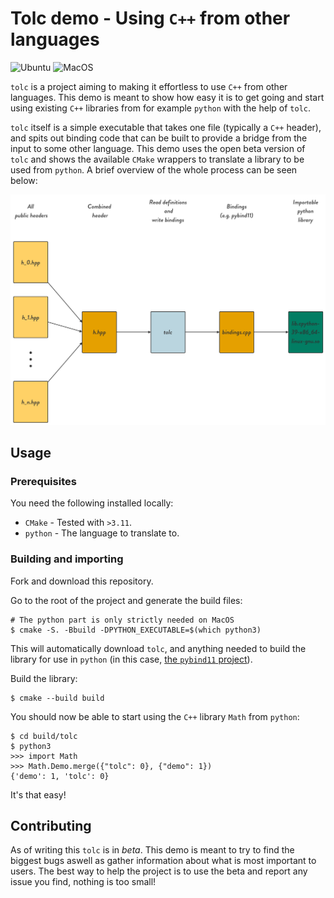 # Tolc demo - Using `C++` from other languages #

![Ubuntu](https://github.com/Tolc-Software/tolc-demo/workflows/Ubuntu/badge.svg) ![MacOS](https://github.com/Tolc-Software/tolc-demo/workflows/MacOS/badge.svg)

`tolc` is a project aiming to making it effortless to use `C++` from other languages. This demo is meant to show how easy it is to get going and start using existing `C++` libraries from for example `python` with the help of `tolc`.

`tolc` itself is a simple executable that takes one file (typically a `C++` header), and spits out binding code that can be built to provide a bridge from the input to some other language. This demo uses the open beta version of `tolc` and shows the available `CMake` wrappers to translate a library to be used from `python`. A brief overview of the whole process can be seen below:

![Translation process overview](docs/tolcCreateTranslationOverview.png "Translation process overview")

## Usage ##

### Prerequisites ###

You need the following installed locally:

* `CMake` - Tested with `>3.11`.
* `python` - The language to translate to.

### Building and importing ###

Fork and download this repository.

Go to the root of the project and generate the build files:

```shell
# The python part is only strictly needed on MacOS
$ cmake -S. -Bbuild -DPYTHON_EXECUTABLE=$(which python3)
```

This will automatically download `tolc`, and anything needed to build the library for use in `python` (in this case, [the `pybind11` project](https://github.com/pybind/pybind11)).

Build the library:

```shell
$ cmake --build build
```

You should now be able to start using the `C++` library `Math` from `python`:

```shell
$ cd build/tolc
$ python3
>>> import Math
>>> Math.Demo.merge({"tolc": 0}, {"demo": 1})
{'demo': 1, 'tolc': 0}
```

It's that easy!

## Contributing ##

As of writing this `tolc` is in *beta*. This demo is meant to try to find the biggest bugs aswell as gather information about what is most important to users. The best way to help the project is to use the beta and report any issue you find, nothing is too small!
